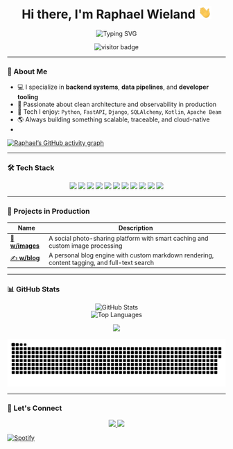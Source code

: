 <h1 align="center">
  Hi there, I'm Raphael Wieland <img src="https://raw.githubusercontent.com/ABSphreak/ABSphreak/master/gifs/Hi.gif" width="30px">
</h1>

<p align="center">
  <img src="https://readme-typing-svg.herokuapp.com?font=Fira+Code&size=24&pause=1000&color=35A89C&center=true&vCenter=true&width=435&lines=Backend+Engineer;Cloud+Architect;FastAPI+Ninja;Kotlin+Apprentice" alt="Typing SVG" />
</p>


<p align="center">
  <img src="https://komarev.com/ghpvc/?username=wielandtech&style=flat-square&color=35A89C" alt="visitor badge"/>
</p>

---

### 🧠 About Me

- 💻 I specialize in **backend systems**, **data pipelines**, and **developer tooling**
- 🧪 Passionate about clean architecture and observability in production
- 🧰 Tech I enjoy: `Python`, `FastAPI`, `Django`, `SQLAlchemy`, `Kotlin`, `Apache Beam`
- 🌎 Always building something scalable, traceable, and cloud-native
- 
[![Raphael’s GitHub activity graph](https://github-readme-activity-graph.vercel.app/graph?username=wielandtech&theme=react-dark&color=35A89C&line=35A89C&point=2a8c82)](https://github.com/Ashutosh00710/github-readme-activity-graph)


---

### 🛠️ Tech Stack

<p align="center">
  <img src="https://img.shields.io/badge/Python-05122A?style=flat&logo=python&logoColor=white"/>
  <img src="https://img.shields.io/badge/Kotlin-05122A?style=flat&logo=kotlin&logoColor=white"/>
  <img src="https://img.shields.io/badge/FastAPI-05122A?style=flat&logo=fastapi"/>
  <img src="https://img.shields.io/badge/Django-05122A?style=flat&logo=django"/>
  <img src="https://img.shields.io/badge/Apache%20Beam-05122A?style=flat&logo=apachespark"/>
  <img src="https://img.shields.io/badge/SQLAlchemy-05122A?style=flat&logo=sqlite"/>
  <img src="https://img.shields.io/badge/Terraform-05122A?style=flat&logo=terraform"/>
  <img src="https://img.shields.io/badge/Docker-05122A?style=flat&logo=docker"/>
  <img src="https://img.shields.io/badge/Kubernetes-05122A?style=flat&logo=kubernetes"/>
  <img src="https://img.shields.io/badge/Google%20Cloud-05122A?style=flat&logo=googlecloud"/>
  <img src="https://img.shields.io/badge/Datadog-05122A?style=flat&logo=datadog"/>
</p>

---

### 🚧 Projects in Production

| Name | Description |
|------|-------------|
| [🔗 **w/images**](https://wielandtech.com/images) | A social photo-sharing platform with smart caching and custom image processing |
| [✍️ **w/blog**](https://wielandtech.com/blog) | A personal blog engine with custom markdown rendering, content tagging, and full-text search |

---

### 📊 GitHub Stats

<p align="center">
  <img src="https://github-readme-stats.vercel.app/api?username=wielandtech&show_icons=true&theme=react&hide=prs" alt="GitHub Stats"/>
  <br/>
  <img src="https://github-readme-stats.vercel.app/api/top-langs/?username=wielandtech&layout=compact&theme=react&hide=html" alt="Top Languages"/>
</p>

<p align="center">
  <img src="https://github-readme-streak-stats.herokuapp.com/?user=wielandtech&theme=react&ring=35A89C&fire=35A89C" />
</p>

<p align="center">
  <img src="https://raw.githubusercontent.com/wielandtech/wielandtech/main/output/github-contribution-grid-snake.svg" alt="snake animation"/>
</p>

---

### 🤝 Let's Connect

<p align="center">
  <a href="https://linkedin.com/in/raphael-wieland">
    <img src="https://img.shields.io/badge/-LinkedIn-35A89C?style=for-the-badge&logo=linkedin&logoColor=white" />
  </a>
  <a href="https://wielandtech.com">
    <img src="https://img.shields.io/badge/-wielandtech.com-35A89C?style=for-the-badge&logo=Google-Chrome&logoColor=white" />
  </a>
</p>

[![Spotify](https://novatorem-username.vercel.app/api/spotify)](https://open.spotify.com/user/wieland959)
